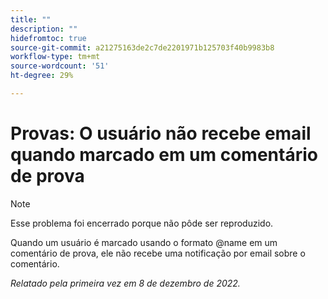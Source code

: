 ```yaml
---
title: ""
description: ""
hidefromtoc: true
source-git-commit: a21275163de2c7de2201971b125703f40b9983b8
workflow-type: tm+mt
source-wordcount: '51'
ht-degree: 29%

---
```



# Provas: O usuário não recebe email quando marcado em um comentário de prova

>[!NOTE]
>
>Esse problema foi encerrado porque não pôde ser reproduzido.

Quando um usuário é marcado usando o formato @name em um comentário de prova, ele não recebe uma notificação por email sobre o comentário.

_Relatado pela primeira vez em 8 de dezembro de 2022._

